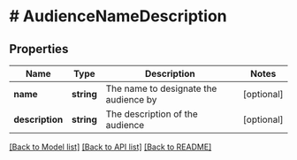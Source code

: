 # # AudienceNameDescription

## Properties

Name | Type | Description | Notes
------------ | ------------- | ------------- | -------------
**name** | **string** | The name to designate the audience by | [optional] 
**description** | **string** | The description of the audience | [optional] 

[[Back to Model list]](../../README.md#documentation-for-models) [[Back to API list]](../../README.md#documentation-for-api-endpoints) [[Back to README]](../../README.md)


